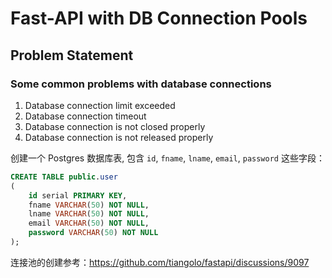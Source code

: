 # Fast-API with DB Connection Pools

## Problem Statement

### Some common problems with database connections
1. Database connection limit exceeded
2. Database connection timeout
3. Database connection is not closed properly
4. Database connection is not released properly

创建一个 Postgres 数据库表, 包含 `id`, `fname`, `lname`, `email`, `password` 这些字段：

```sql
CREATE TABLE public.user
(
    id serial PRIMARY KEY,
    fname VARCHAR(50) NOT NULL,
    lname VARCHAR(50) NOT NULL,
    email VARCHAR(50) NOT NULL,
    password VARCHAR(50) NOT NULL
);
```

连接池的创建参考：https://github.com/tiangolo/fastapi/discussions/9097
